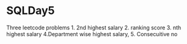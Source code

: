 # SQLDay5
Three leetcode problems 1. 2nd highest salary 2. ranking score 3. nth highest salary 4.Department wise highest salary, 5. Consecuitive no
